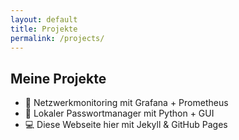 ```yaml
---
layout: default
title: Projekte
permalink: /projects/
---
```


## Meine Projekte

- 🔧 Netzwerkmonitoring mit Grafana + Prometheus
- 🔐 Lokaler Passwortmanager mit Python + GUI
- 💻 Diese Webseite hier mit Jekyll & GitHub Pages

